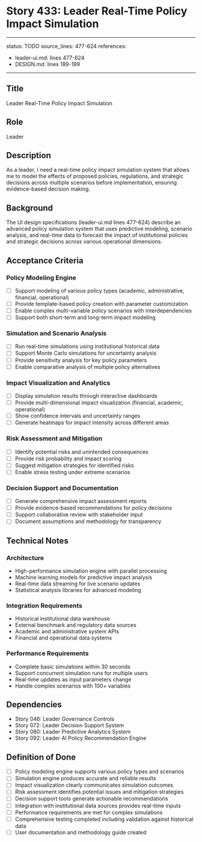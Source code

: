 # Story 433: Leader Real-Time Policy Impact Simulation

---
status: TODO
source_lines: 477-624
references:
  - leader-ui.md: lines 477-624
  - DESIGN.md: lines 189-199
---

## Title
Leader Real-Time Policy Impact Simulation

## Role
Leader

## Description
As a leader, I need a real-time policy impact simulation system that allows me to model the effects of proposed policies, regulations, and strategic decisions across multiple scenarios before implementation, ensuring evidence-based decision making.

## Background
The UI design specifications (leader-ui.md lines 477-624) describe an advanced policy simulation system that uses predictive modeling, scenario analysis, and real-time data to forecast the impact of institutional policies and strategic decisions across various operational dimensions.

## Acceptance Criteria

### Policy Modeling Engine
- [ ] Support modeling of various policy types (academic, administrative, financial, operational)
- [ ] Provide template-based policy creation with parameter customization
- [ ] Enable complex multi-variable policy scenarios with interdependencies
- [ ] Support both short-term and long-term impact modeling

### Simulation and Scenario Analysis
- [ ] Run real-time simulations using institutional historical data
- [ ] Support Monte Carlo simulations for uncertainty analysis
- [ ] Provide sensitivity analysis for key policy parameters
- [ ] Enable comparative analysis of multiple policy alternatives

### Impact Visualization and Analytics
- [ ] Display simulation results through interactive dashboards
- [ ] Provide multi-dimensional impact visualization (financial, academic, operational)
- [ ] Show confidence intervals and uncertainty ranges
- [ ] Generate heatmaps for impact intensity across different areas

### Risk Assessment and Mitigation
- [ ] Identify potential risks and unintended consequences
- [ ] Provide risk probability and impact scoring
- [ ] Suggest mitigation strategies for identified risks
- [ ] Enable stress testing under extreme scenarios

### Decision Support and Documentation
- [ ] Generate comprehensive impact assessment reports
- [ ] Provide evidence-based recommendations for policy decisions
- [ ] Support collaborative review with stakeholder input
- [ ] Document assumptions and methodology for transparency

## Technical Notes

### Architecture
- High-performance simulation engine with parallel processing
- Machine learning models for predictive impact analysis
- Real-time data streaming for live scenario updates
- Statistical analysis libraries for advanced modeling

### Integration Requirements
- Historical institutional data warehouse
- External benchmark and regulatory data sources
- Academic and administrative system APIs
- Financial and operational data systems

### Performance Requirements
- Complete basic simulations within 30 seconds
- Support concurrent simulation runs for multiple users
- Real-time updates as input parameters change
- Handle complex scenarios with 100+ variables

## Dependencies
- Story 046: Leader Governance Controls
- Story 072: Leader Decision Support System
- Story 080: Leader Predictive Analytics System
- Story 092: Leader AI Policy Recommendation Engine

## Definition of Done
- [ ] Policy modeling engine supports various policy types and scenarios
- [ ] Simulation engine produces accurate and reliable results
- [ ] Impact visualization clearly communicates simulation outcomes
- [ ] Risk assessment identifies potential issues and mitigation strategies
- [ ] Decision support tools generate actionable recommendations
- [ ] Integration with institutional data sources provides real-time inputs
- [ ] Performance requirements are met for complex simulations
- [ ] Comprehensive testing completed including validation against historical data
- [ ] User documentation and methodology guide created